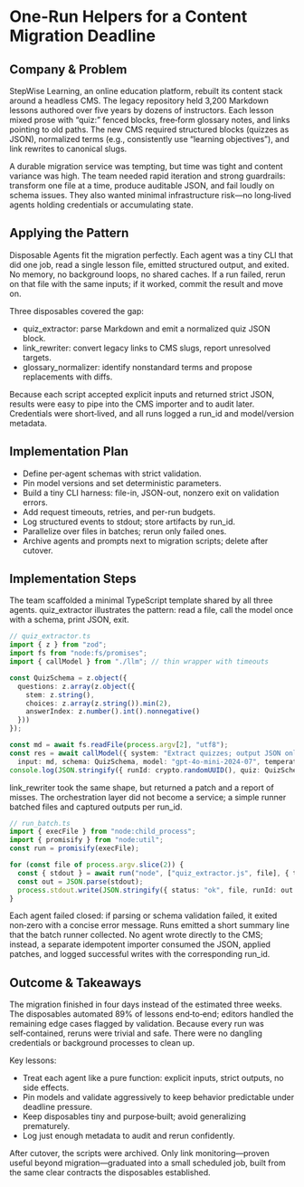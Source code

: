 # One-Run Helpers for a Content Migration Deadline

## Company & Problem
StepWise Learning, an online education platform, rebuilt its content stack around a headless CMS. The legacy repository held 3,200 Markdown lessons authored over five years by dozens of instructors. Each lesson mixed prose with “quiz:” fenced blocks, free‑form glossary notes, and links pointing to old paths. The new CMS required structured blocks (quizzes as JSON), normalized terms (e.g., consistently use “learning objectives”), and link rewrites to canonical slugs.

A durable migration service was tempting, but time was tight and content variance was high. The team needed rapid iteration and strong guardrails: transform one file at a time, produce auditable JSON, and fail loudly on schema issues. They also wanted minimal infrastructure risk—no long‑lived agents holding credentials or accumulating state.

## Applying the Pattern
Disposable Agents fit the migration perfectly. Each agent was a tiny CLI that did one job, read a single lesson file, emitted structured output, and exited. No memory, no background loops, no shared caches. If a run failed, rerun on that file with the same inputs; if it worked, commit the result and move on.

Three disposables covered the gap:
- quiz_extractor: parse Markdown and emit a normalized quiz JSON block.
- link_rewriter: convert legacy links to CMS slugs, report unresolved targets.
- glossary_normalizer: identify nonstandard terms and propose replacements with diffs.

Because each script accepted explicit inputs and returned strict JSON, results were easy to pipe into the CMS importer and to audit later. Credentials were short‑lived, and all runs logged a run_id and model/version metadata.

## Implementation Plan
- Define per‑agent schemas with strict validation.
- Pin model versions and set deterministic parameters.
- Build a tiny CLI harness: file-in, JSON-out, nonzero exit on validation errors.
- Add request timeouts, retries, and per-run budgets.
- Log structured events to stdout; store artifacts by run_id.
- Parallelize over files in batches; rerun only failed ones.
- Archive agents and prompts next to migration scripts; delete after cutover.

## Implementation Steps
The team scaffolded a minimal TypeScript template shared by all three agents. quiz_extractor illustrates the pattern: read a file, call the model once with a schema, print JSON, exit.

```ts
// quiz_extractor.ts
import { z } from "zod";
import fs from "node:fs/promises";
import { callModel } from "./llm"; // thin wrapper with timeouts

const QuizSchema = z.object({
  questions: z.array(z.object({
    stem: z.string(),
    choices: z.array(z.string()).min(2),
    answerIndex: z.number().int().nonnegative()
  }))
});

const md = await fs.readFile(process.argv[2], "utf8");
const res = await callModel({ system: "Extract quizzes; output JSON only.",
  input: md, schema: QuizSchema, model: "gpt-4o-mini-2024-07", temperature: 0 });
console.log(JSON.stringify({ runId: crypto.randomUUID(), quiz: QuizSchema.parse(res) }));
```

link_rewriter took the same shape, but returned a patch and a report of misses. The orchestration layer did not become a service; a simple runner batched files and captured outputs per run_id.

```ts
// run_batch.ts
import { execFile } from "node:child_process";
import { promisify } from "node:util";
const run = promisify(execFile);

for (const file of process.argv.slice(2)) {
  const { stdout } = await run("node", ["quiz_extractor.js", file], { timeout: 20000 });
  const out = JSON.parse(stdout);
  process.stdout.write(JSON.stringify({ status: "ok", file, runId: out.runId }) + "\n");
}
```

Each agent failed closed: if parsing or schema validation failed, it exited non‑zero with a concise error message. Runs emitted a short summary line that the batch runner collected. No agent wrote directly to the CMS; instead, a separate idempotent importer consumed the JSON, applied patches, and logged successful writes with the corresponding run_id.

## Outcome & Takeaways
The migration finished in four days instead of the estimated three weeks. The disposables automated 89% of lessons end‑to‑end; editors handled the remaining edge cases flagged by validation. Because every run was self‑contained, reruns were trivial and safe. There were no dangling credentials or background processes to clean up.

Key lessons:
- Treat each agent like a pure function: explicit inputs, strict outputs, no side effects.
- Pin models and validate aggressively to keep behavior predictable under deadline pressure.
- Keep disposables tiny and purpose‑built; avoid generalizing prematurely.
- Log just enough metadata to audit and rerun confidently.

After cutover, the scripts were archived. Only link monitoring—proven useful beyond migration—graduated into a small scheduled job, built from the same clear contracts the disposables established.